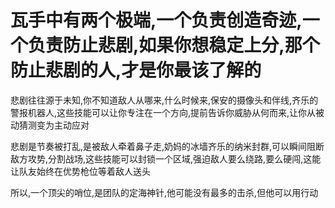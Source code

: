 # 瓦手中有两个极端,一个负责创造奇迹,一个负责防止悲剧,如果你想稳定上分,那个防止悲剧的人,才是你最该了解的


悲剧往往源于未知,你不知道敌人从哪来,什么时候来,保安的摄像头和伴线,齐乐的警报机器人,这些技能可以让你专注在一个方向,提前告诉你威胁从何而来,让你从被动猜测变为主动应对

悲剧是节奏被打乱,是被敌人牵着鼻子走,奶妈的冰墙齐乐的纳米封群,可以瞬间阻断敌方攻势,分割战场,这些技能可以封锁一个区域,强迫敌人要么绕路,要么硬闯,这能让队友始终在优势枪位等着敌人送头

所以,一个顶尖的哨位,是团队的定海神针,他可能没有最多的击杀,但他可以用行动
